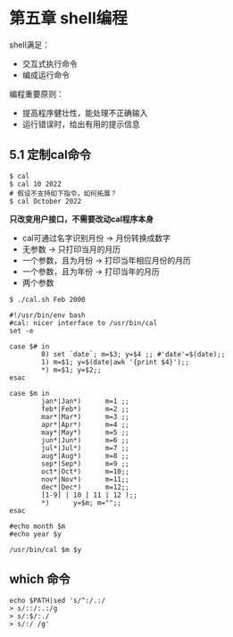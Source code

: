 # 第五章 shell编程

shell满足：

- 交互式执行命令
- 编成运行命令

编程重要原则：

- 提高程序健壮性，能处理不正确输入
- 运行错误时，给出有用的提示信息

## 5.1 定制cal命令

```
$ cal
$ cal 10 2022
# 假设不支持如下指令，如何拓展？
$ cal October 2022
```

**只改变用户接口，不需要改动cal程序本身**

- cal可通过名字识别月份 -> 月份转换成数字
- 无参数 -> 只打印当月的月历
- 一个参数，且为月份 -> 打印当年相应月份的月历
- 一个参数，且为年份 -> 打印当年的月历
- 两个参数

```shell
$ ./cal.sh Feb 2000

#!/usr/bin/env bash
#cal: nicer interface to /usr/bin/cal
set -e

case $# in
        0) set `date`; m=$3; y=$4 ;; #'date'=$(date);;
        1) m=$1; y=$(date|awk '{print $4}');;
        *) m=$1; y=$2;;
esac

case $m in
        jan*|Jan*)      m=1 ;;
        feb*|Feb*)      m=2 ;;
        mar*|Mar*)      m=3 ;;
        apr*|Apr*)      m=4 ;;
        may*|May*)      m=5 ;;
        jun*|Jun*)      m=6 ;;
        jul*|Jul*)      m=7 ;;
        aug*|Aug*)      m=8 ;;
        sep*|Sep*)      m=9 ;;
        oct*|Oct*)      m=10;;
        nov*|Nov*)      m=11;;
        dec*|Dec*)      m=12;;
        [1-9] | 10 | 11 | 12 );;
        *)      y=$m; m="";;
esac

#echo month $m
#echo year $y

/usr/bin/cal $m $y
```



## which 命令

```
echo $PATH|sed 's/^:/.:/
> s/::/:.:/g
> s/:$/:./
> s/:/ /g'
```

